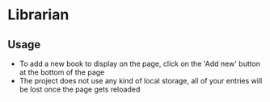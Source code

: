 # Librarian

## Usage
- To add a new book to display on the page, click on the 'Add new' button at the bottom of the page
- The project does not use any kind of local storage, all of your entries will be lost once the page gets reloaded